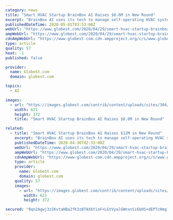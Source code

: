 ```yaml
---
category: news
title: "Smart HVAC Startup BrainBox AI Raises $8.6M in New Round"
excerpt: "BrainBox AI uses its tech to manage self-operating HVAC systems for buildings and says it can reduce energy costs by up to 25%."
publishedDateTime: 2020-05-01T03:53:00Z
webUrl: "https://www.globest.com/2020/04/29/smart-hvac-startup-brainbox-ai-raises-12m-in-new-round/"
ampWebUrl: "https://www.globest.com/2020/04/29/smart-hvac-startup-brainbox-ai-raises-12m-in-new-round/?amp=1"
cdnAmpWebUrl: "https://www-globest-com.cdn.ampproject.org/c/s/www.globest.com/2020/04/29/smart-hvac-startup-brainbox-ai-raises-12m-in-new-round/?amp=1"
type: article
quality: 57
heat: -1
published: false

provider:
  name: GlobeSt.com
  domain: globest.com

topics:
  - AI

images:
  - url: "https://images.globest.com/contrib/content/uploads/sites/304/2020/04/Artificial-Intelligence-user.jpg"
    width: 621
    height: 372
    title: "Smart HVAC Startup BrainBox AI Raises $8.6M in New Round"

related:
  - title: "Smart HVAC Startup BrainBox AI Raises $12M in New Round"
    excerpt: "BrainBox AI uses its tech to manage self-operating HVAC systems for buildings and says it can reduce energy costs by up to 25%."
    publishedDateTime: 2020-04-30T02:33:00Z
    webUrl: "https://www.globest.com/2020/04/29/smart-hvac-startup-brainbox-ai-raises-12m-in-new-round/"
    ampWebUrl: "https://www.globest.com/2020/04/29/smart-hvac-startup-brainbox-ai-raises-12m-in-new-round/?amp=1"
    cdnAmpWebUrl: "https://www-globest-com.cdn.ampproject.org/c/s/www.globest.com/2020/04/29/smart-hvac-startup-brainbox-ai-raises-12m-in-new-round/?amp=1"
    type: article
    provider:
      name: GlobeSt.com
      domain: globest.com
    quality: 57
    images:
      - url: "https://images.globest.com/contrib/content/uploads/sites/304/2020/04/Artificial-Intelligence-user.jpg"
        width: 621
        height: 372

secured: "0qn2Agwj3zIKvtaHBa2fK3zBTAXbYioF+LGtVyalGWnxnSi6b0S+dEPTcHmg1fAfUdGo46Ll/QiKSjPgSzOhn+hnGObpWkz0Fo/SEkS5ozBNAwSeUvQCMo/L1BSSfL7tgZXwv1Th2NlKiHC7hQ6I4glqjkBNlPkLsIZEx1qDGoBvTuevDN8XIaeYRWQ2aUaTPVwy76KOUCRMuAaE7F9qew4p7pD5u41+Swpvrqr9Fs5TOq3Zk4DMdKYImat1nqrTTDzHbk87E/jdmv+vHQISdkrFgMbBx3av1evvFY/5DNC1/k7N7QXPqgVODrAtkJex;/RaeTK34WywbTn+T3sm0vA=="
---
```



